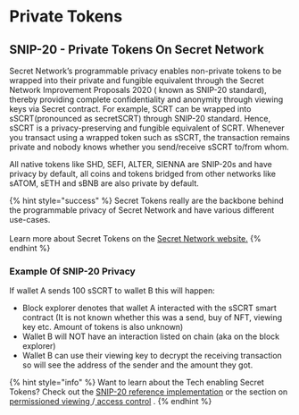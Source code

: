 # Private Tokens

## SNIP-20 - Private Tokens On Secret Network

Secret Network’s programmable privacy enables non-private tokens to be wrapped into their private and fungible equivalent through the Secret Network Improvement Proposals 2020 ( known as SNIP-20 standard), thereby providing complete confidentiality and anonymity through viewing keys via Secret contract. For example, SCRT can be wrapped into sSCRT(pronounced as secretSCRT) through SNIP-20 standard. Hence, sSCRT is a privacy-preserving and fungible equivalent of SCRT. Whenever you transact using a wrapped token such as sSCRT, the transaction remains private and nobody knows whether you send/receive sSCRT to/from whom.

All native tokens like SHD, SEFI, ALTER, SIENNA are SNIP-20s and have privacy by default, all coins and tokens bridged from other networks like sATOM, sETH and sBNB are also private by default.

{% hint style="success" %}
Secret Tokens really are the backbone behind the programmable privacy of Secret Network and have various different use-cases.\
\
Learn more about Secret Tokens on the [Secret Network website.](https://scrt.network/about/secret-tokens-bridges)
{% endhint %}

### Example Of SNIP-20 Privacy

If wallet A sends 100 sSCRT to wallet B this will happen:

* Block explorer denotes that wallet A interacted with the sSCRT smart contract (It is not known whether this was a send, buy of NFT, viewing key etc. Amount of tokens is also unknown)
* Wallet B will NOT have an interaction listed on chain (aka on the block explorer)
* Wallet B can use their viewing key to decrypt the receiving transaction so will see the address of the sender and the amount they got.

{% hint style="info" %}
Want to learn about the Tech enabling Secret Tokens? Check out the [SNIP-20 reference implementation](https://github.com/scrtlabs/snip20-reference-impl) or the section on [permissioned viewing ](../../development/secret-contracts/development-concepts/permissioned-viewing/)/[ access control](../techstack/privacy-technology/access-control/) .
{% endhint %}
